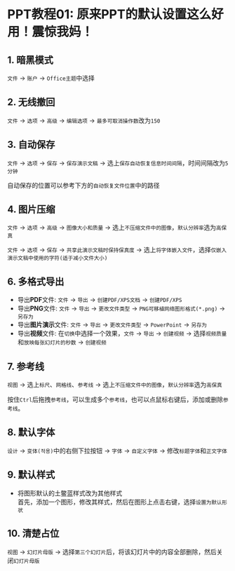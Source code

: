# PPT教程01: 原来PPT的默认设置这么好用！震惊我妈！

## 1. 暗黑模式
`文件` -> `账户` -> `Office主题`中选择

## 2. 无线撤回
`文件` -> `选项` -> `高级` -> `编辑选项` -> `最多可取消操作数`改为`150`

## 3. 自动保存
`文件` -> `选项` -> `保存` -> `保存演示文稿` -> 选上`保存自动恢复信息时间间隔`，时间间隔改为`5分钟`

自动保存的位置可以参考下方的`自动恢复文件位置`中的路径

## 4. 图片压缩
`文件` -> `选项` -> `高级` -> `图像大小和质量` -> 选上`不压缩文件中的图像`，`默认分辨率`选为`高保真`

`文件` -> `选项` -> `保存` -> `共享此演示文稿时保持保真度` -> 选上`将字体嵌入文件`，选择`仅嵌入演示文稿中使用的字符(适于减小文件大小)`

## 6. 多格式导出
- 导出**PDF**文件: `文件` -> `导出` -> `创建PDF/XPS文档` -> `创建PDF/XPS`
- 导出**PNG**文件: `文件` -> `导出` -> `更改文件类型` -> `PNG可移植网络图形格式(*.png)` -> `另存为`
- 导出**图片演示**文件: `文件` -> `导出` -> `更改文件类型` -> `PowerPoint` -> `另存为`
- 导出**视频**文件: 在`切换`中选择一个效果，`文件` -> `导出` -> `创建视频` -> 选择`视频质量`和`放映每张幻灯片的秒数` -> `创建视频`

## 7. 参考线
`视图` -> 选上`标尺`、`网格线`、`参考线` -> 选上`不压缩文件中的图像`，`默认分辨率`选为`高保真`

按住`Ctrl`后拖拽`参考线`，可以生成多个`参考线`，也可以点鼠标右键后，添加或删除`参考线`。

## 8. 默认字体
`设计` -> `变体(적용)`中的右侧下拉按钮 -> `字体` -> `自定义字体` -> 修改`标题字体`和`正文字体`

## 9. 默认样式
- 将图形默认的土鳖蓝样式改为其他样式  
首先，添加一个图形，修改其样式，然后在图形上点击右键，选择`设置为默认形状`

## 10. 清楚占位
`视图` -> `幻灯片母版` -> 选择`第三个幻灯片`后，将该幻灯片中的内容全部删除，然后关闭`幻灯片母版`
